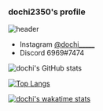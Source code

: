 ### dochi2350's profile

![header](https://capsule-render.vercel.app/api?type=waving&color=auto&height=300&section=header&text=?%20?%20?&fontSize=90)
- Instagram <a href="https://www.instagram.com/dochi_____">@dochi_____</a>
- Discord 6969#7474

![dochi's GitHub stats](https://github-readme-stats.vercel.app/api?username=dochi2350&show_icons=true&theme=tokyonight&count_private=true)

[![Top Langs](https://github-readme-stats.vercel.app/api/top-langs/?username=dochi2350&theme=tokyonight&layout=compact&count_private=true&hide=CMake)](https://github.com/anuraghazra/github-readme-stats)

[![dochi's wakatime stats](https://github-readme-stats.vercel.app/api/wakatime?username=dochi2350)](https://github.com/anuraghazra/github-readme-stats)
